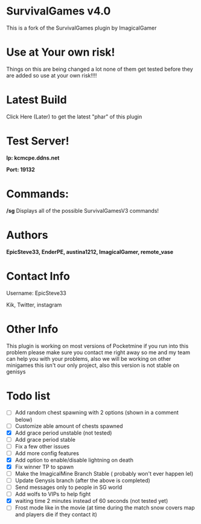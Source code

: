 # SurvivalGames v4.0
This is a fork of the SurvivalGames plugin by ImagicalGamer

# Use at Your own risk!
Things on this are being changed a lot none of them get tested before they are added so use at your own risk!!!!

# Latest Build
Click Here (Later) to get the latest "phar" of this plugin 

# Test Server!
**Ip: kcmcpe.ddns.net**

**Port: 19132**

# Commands:

**/sg** Displays all of the possible SurvivalGamesV3 commands!

# Authors
**EpicSteve33, EnderPE, austina1212, ImagicalGamer, remote_vase**

# Contact Info

Username: EpicSteve33 

Kik, Twitter, instagram

# Other Info

This plugin is working on most versions of Pocketmine if you run into this problem please make sure you contact me right away so me and my team can help you with your problems, also we will be working on other minigames this isn't our only project, also this version is not stable on genisys

# Todo list

- [ ] Add random chest spawning with 2 options (shown in a comment below)
- [ ] Customize able amount of chests spawned
- [x] Add grace period unstable (not tested)
- [ ] Add grace period stable
- [ ] Fix a few other issues
- [ ] Add more config features
- [x] Add option to enable/disable lightning on death
- [x] Fix winner TP to spawn
- [ ] Make the ImagicalMine Branch Stable ( probably won't ever happen lel)
- [ ] Update Genysis branch (after the above is completed)
- [ ] Send messages only to people in SG world
- [ ] Add wolfs to VIPs to help fight
- [x] waiting time 2 minutes instead of 60 seconds (not tested yet)
- [ ] Frost mode like in the movie (at time during the match snow covers map and players die if they contact it)
